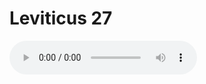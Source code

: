 # Leviticus 27

<audio controls>
  <source src="https://openbible.com/audio/hays/BSB_03_Lev_027_H.mp3" type="audio/mp3" />
  <a href="https://openbible.com/audio/hays/BSB_03_Lev_027_H.mp3" download="https://openbible.com/audio/hays/BSB_03_Lev_027_H.mp3">Download MP3 audio</a>.
</audio>

<!--@include: @/bible/translations/bsb/03_lev/verses/027.md-->